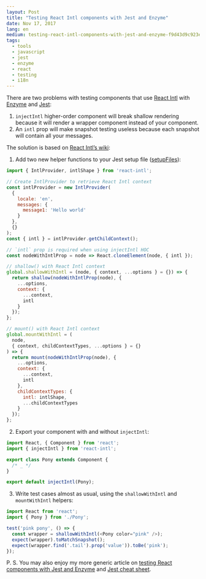 ```yaml
---
layout: Post
title: "Testing React Intl components with Jest and Enzyme"
date: Nov 17, 2017
lang: en
medium: testing-react-intl-components-with-jest-and-enzyme-f9d43d9c923e
tags:
  - tools
  - javascript
  - jest
  - enzyme
  - react
  - testing
  - i18n
---
```


There are two problems with testing components that use [React Intl](https://github.com/yahoo/react-intl) with [Enzyme](https://github.com/airbnb/enzyme) and [Jest](https://facebook.github.io/jest/):

1. `injectIntl` higher-order component will break shallow rendering because it will render a wrapper component instead of your component.
2. An `intl` prop will make snapshot testing useless because each snapshot will contain all your messages.

The solution is based on [React Intl’s wiki](https://github.com/yahoo/react-intl/wiki/Testing-with-React-Intl):

1. Add two new helper functions to your Jest setup file ([setupFiles](http://facebook.github.io/jest/docs/en/tutorial-react-native.html#setupfiles)):

```js
import { IntlProvider, intlShape } from 'react-intl';

// Create IntlProvider to retrieve React Intl context
const intlProvider = new IntlProvider(
  {
    locale: 'en',
    messages: {
      message1: 'Hello world'
    }
  },
  {}
);
const { intl } = intlProvider.getChildContext();

// `intl` prop is required when using injectIntl HOC
const nodeWithIntlProp = node => React.cloneElement(node, { intl });

// shallow() with React Intl context
global.shallowWithIntl = (node, { context, ...options } = {}) => {
  return shallow(nodeWithIntlProp(node), {
    ...options,
    context: {
      ...context,
      intl
    }
  });
};

// mount() with React Intl context
global.mountWithIntl = (
  node,
  { context, childContextTypes, ...options } = {}
) => {
  return mount(nodeWithIntlProp(node), {
    ...options,
    context: {
      ...context,
      intl
    },
    childContextTypes: {
      intl: intlShape,
      ...childContextTypes
    }
  });
};
```

2. Export your component with and without `injectIntl`:

```js
import React, { Component } from 'react';
import { injectIntl } from 'react-intl';

export class Pony extends Component {
  /* _ */
}

export default injectIntl(Pony);
```

3. Write test cases almost as usual, using the `shallowWithIntl` and `mountWithIntl` helpers:

```js
import React from 'react';
import { Pony } from './Pony';

test('pink pony', () => {
  const wrapper = shallowWithIntl(<Pony color="pink" />);
  expect(wrapper).toMatchSnapshot();
  expect(wrapper.find('.tail').prop('value')).toBe('pink');
});
```

P. S. You may also enjoy my more generic article on [testing React components with Jest and Enzyme](http://blog.sapegin.me/all/react-jest) and [Jest cheat sheet](https://github.com/sapegin/jest-cheat-sheet).
